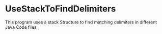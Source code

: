 # UseStackToFindDelimiters
This program uses a stack Structure to find matching delimiters in different Java Code files
